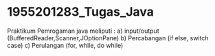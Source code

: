 # 1955201283_Tugas_Java
 Praktikum Pemrogaman java meliputi : a) input/output (BufferedReader,Scanner,JOptionPane) b) Percabangan (if else, switch case) c) Perulangan (for, while, do while)
